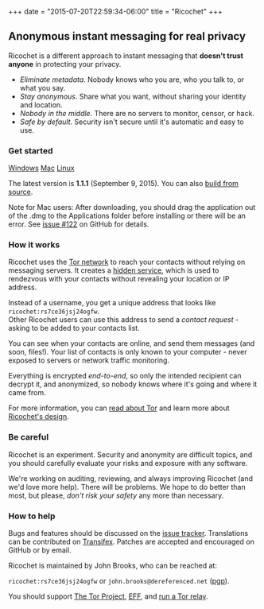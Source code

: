+++
date = "2015-07-20T22:59:34-06:00"
title = "Ricochet"
+++

## Anonymous instant messaging for **real** privacy
Ricochet is a different approach to instant messaging that **doesn't trust anyone** in protecting your privacy.

* *Eliminate metadata*. Nobody knows who you are, who you talk to, or what you say.
* *Stay anonymous*. Share what you want, without sharing your identity and location.
* *Nobody in the middle*. There are no servers to monitor, censor, or hack.
* *Safe by default*. Security isn't secure until it's automatic and easy to use.


### Get started

<div>
<a id="download-btn" href="/releases/1.1.1/Ricochet-1.1.1.exe"><i class="icon-download"></i> Windows</a>
<a id="download-btn" href="/releases/1.1.1/Ricochet-1.1.1.dmg"><i class="icon-download"></i> Mac</a>
<a id="download-btn" href="/releases/1.1.1/"><i class="icon-download"></i> Linux</a>
</div>

The latest version is **1.1.1** (September 9, 2015). You can also [build from source](https://github.com/ricochet-im/ricochet/blob/master/BUILDING.md).

Note for Mac users: After downloading, you should drag the application out of the .dmg to the Applications folder before installing or there will be an error. See [issue #122](https://github.com/ricochet-im/ricochet/issues/122) on GitHub for details.

### How it works

Ricochet uses the [Tor network](https://www.torproject.org/about/overview.html.en) to reach your contacts without relying on messaging servers. It creates a [hidden service](https://www.torproject.org/docs/hidden-services.html.en), which is used to rendezvous with your contacts without revealing your location or IP address.

Instead of a username, you get a unique address that looks like `ricochet:rs7ce36jsj24ogfw`. <br>
Other Ricochet users can use this address to send a *contact request* - asking to be added to your contacts list.

You can see when your contacts are online, and send them messages (and soon, files!). Your list of contacts is only known to your computer - never exposed to servers or network traffic monitoring.

Everything is encrypted *end-to-end*, so only the intended recipient can decrypt it, and anonymized, so nobody knows where it's going and where it came from.

For more information, you can [read about Tor](https://www.torproject.org/about/overview.html.en) and learn more about [Ricochet's design](https://github.com/ricochet-im/ricochet/blob/master/doc/design.md).

### Be careful

Ricochet is an experiment. Security and anonymity are difficult topics, and you should carefully evaluate your risks and exposure with any software.

We're working on auditing, reviewing, and always improving Ricochet (and we'd love more help). There will be problems. We hope to do better than most, but please, *don't risk your safety* any more than necessary.

### How to help
Bugs and features should be discussed on the [issue tracker](https://github.com/ricochet-im/ricochet/issues). Translations can be contributed on [Transifex](https://www.transifex.com/projects/p/ricochet/). Patches are accepted and encouraged on GitHub or by email.

Ricochet is maintained by John Brooks, who can be reached at:

`ricochet:rs7ce36jsj24ogfw` or `john.brooks@dereferenced.net` ([pgp](/john-brooks.asc)).

You should support [The Tor Project](https://www.torproject.org/donate/donate.html.en), [EFF](https://www.eff.org/), and [run a Tor relay](https://www.torproject.org/docs/tor-relay-debian.html.en).
